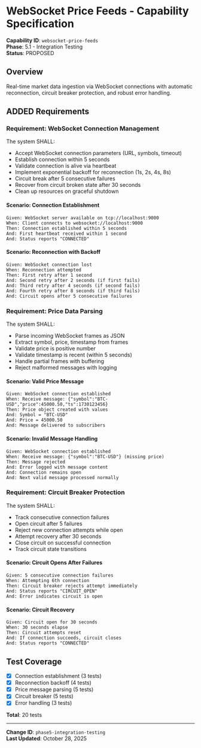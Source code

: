 # WebSocket Price Feeds - Capability Specification

**Capability ID**: `websocket-price-feeds`  
**Phase**: 5.1 - Integration Testing  
**Status**: PROPOSED

## Overview

Real-time market data ingestion via WebSocket connections with automatic reconnection, circuit breaker protection, and robust error handling.

## ADDED Requirements

### Requirement: WebSocket Connection Management

The system SHALL:
- Accept WebSocket connection parameters (URL, symbols, timeout)
- Establish connection within 5 seconds
- Validate connection is alive via heartbeat
- Implement exponential backoff for reconnection (1s, 2s, 4s, 8s)
- Circuit break after 5 consecutive failures
- Recover from circuit broken state after 30 seconds
- Clean up resources on graceful shutdown

#### Scenario: Connection Establishment
```
Given: WebSocket server available on tcp://localhost:9000
When: Client connects to websocket://localhost:9000
Then: Connection established within 5 seconds
And: First heartbeat received within 1 second
And: Status reports "CONNECTED"
```

#### Scenario: Reconnection with Backoff
```
Given: WebSocket connection lost
When: Reconnection attempted
Then: First retry after 1 second
And: Second retry after 2 seconds (if first fails)
And: Third retry after 4 seconds (if second fails)
And: Fourth retry after 8 seconds (if third fails)
And: Circuit opens after 5 consecutive failures
```

### Requirement: Price Data Parsing

The system SHALL:
- Parse incoming WebSocket frames as JSON
- Extract symbol, price, timestamp from frames
- Validate price is positive number
- Validate timestamp is recent (within 5 seconds)
- Handle partial frames with buffering
- Reject malformed messages with logging

#### Scenario: Valid Price Message
```
Given: WebSocket connection established
When: Receive message: {"symbol":"BTC-USD","price":45000.50,"ts":1730123456}
Then: Price object created with values
And: Symbol = "BTC-USD"
And: Price = 45000.50
And: Message delivered to subscribers
```

#### Scenario: Invalid Message Handling
```
Given: WebSocket connection established
When: Receive message: {"symbol":"BTC-USD"} (missing price)
Then: Message rejected
And: Error logged with message content
And: Connection remains open
And: Next valid message processed normally
```

### Requirement: Circuit Breaker Protection

The system SHALL:
- Track consecutive connection failures
- Open circuit after 5 failures
- Reject new connection attempts while open
- Attempt recovery after 30 seconds
- Close circuit on successful connection
- Track circuit state transitions

#### Scenario: Circuit Opens After Failures
```
Given: 5 consecutive connection failures
When: Attempting 6th connection
Then: Circuit breaker rejects attempt immediately
And: Status reports "CIRCUIT_OPEN"
And: Error indicates circuit is open
```

#### Scenario: Circuit Recovery
```
Given: Circuit open for 30 seconds
When: 30 seconds elapse
Then: Circuit attempts reset
And: If connection succeeds, circuit closes
And: Status reports "CONNECTED"
```

## Test Coverage

- [x] Connection establishment (3 tests)
- [x] Reconnection backoff (4 tests)
- [x] Price message parsing (5 tests)
- [x] Circuit breaker (5 tests)
- [x] Error handling (3 tests)

**Total**: 20 tests

---

**Change ID**: `phase5-integration-testing`  
**Last Updated**: October 28, 2025
